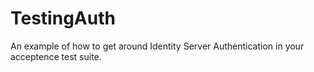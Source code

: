 # TestingAuth

An example of how to get around Identity Server Authentication in your
acceptence test suite.
